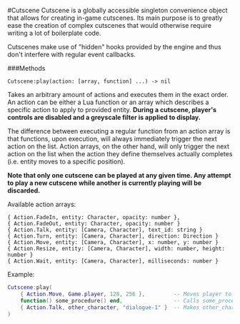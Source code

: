 #Cutscene
Cutscene is a globally accessible singleton convenience object that allows for creating in-game cutscenes. Its main
purpose is to greatly ease the creation of complex cutscenes that would otherwise require writing a lot of boilerplate
code.

Cutscenes make use of "hidden" hooks provided by the engine and thus don't interfere with regular event callbacks.


###Methods

```
Cutscene:play(action: [array, function] ...) -> nil
```
Takes an arbitrary amount of actions and executes them in the exact order. An action can be either a Lua function or an
array which describes a specific action to apply to provided entity. **During a cutscene, player's controls are disabled
and a greyscale filter is applied to display.**

The difference between executing a regular function from an action array is that functions, upon execution, will always
immediately trigger the next action on the list. Action arrays, on the other hand, will only trigger the next action on
the list when the action they define themselves actually completes (i.e. entity moves to a specific position).

**Note that only one cutscene can be played at any given time. Any attempt to play a new cutscene while another is
currently playing will be discarded.**

Available action arrays:
```
{ Action.FadeIn, entity: Character, opacity: number },
{ Action.FadeOut, entity: Character, opacity: number }
{ Action.Talk, entity: [Camera, Character], text_id: string }
{ Action.Turn, entity: [Camera, Character], direction: Direction }
{ Action.Move, entity: [Camera, Character], x: number, y: number }
{ Action.Resize, entity: [Camera, Character], width: number, height: number }
{ Action.Wait, entity: [Camera, Character], milliseconds: number }
```

Example:
```lua
Cutscene:play(
    { Action.Move, Game.player, 128, 256 },         -- Moves player to coordinates 128:256
    function() some_procedure() end,                -- Calls some_procedure AFTER previous movement action actually completes
    { Action.Talk, other_character, "dialogue-1" }  -- Makes other_character talk specified dialogue IMMEDIATELY after previous function returns
)
```